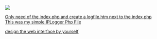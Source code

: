   <a href="https://github.com/SeenKid/iplogger/stargazers">
    <img src="https://img.shields.io/github/stars/SeenKid/iplogger"/> 

Only need of the index.php and create a logfile.htm next to the index.php
This was my simple IPLogger Php File

design the web interface by yourself
